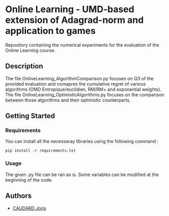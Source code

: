 # Online Learning - UMD-based extension of Adagrad-norm and application to games

Repository containing the numerical experiments for the evaluation of the Online Learning course.


## Description

The file OnlineLearning_AlgorithmComparison.py focuses on Q3 of the provided evaluation and comapres the cumulative regret of various algorithms (OMD Entropique/euclidien, RM/RM+ and exponential weights).
The file OnlineLearning_OptimisticAlgorithms.py focuses on the comparison between those algorithms and their optimistic counterparts.



## Getting Started

### Requirements

You can install all the necesseray libraries using the following command :

```
pip install -r requirements.txt
```


### Usage

The given .py file can be ran as is. Some variables can be modified at the beginning of the code.

## Authors


* [CAUDARD Joris](https://github.com/JorisCaudard)
